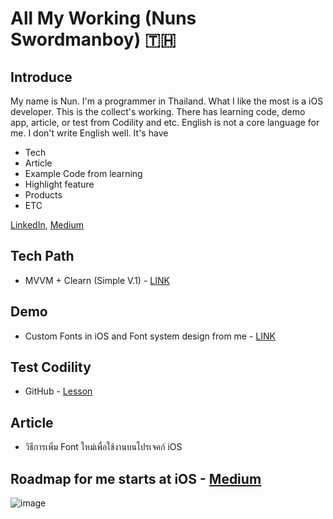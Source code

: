 

# All My Working (Nuns Swordmanboy) 🇹🇭

## Introduce
My name is Nun. I'm a programmer in Thailand. What I like the most is a iOS developer. This is the collect's working.
There has learning code, demo app, article, or test from Codility and etc. English is not a core language for me. I don't 
write English well. 
It's have
* Tech
* Article
* Example Code from learning
* Highlight feature
* Products
* ETC

[LinkedIn](https://www.linkedin.com/in/apinun-wongintawang-75346a150/), 
[Medium](https://apinun-wong.medium.com/)

## Tech Path
  * MVVM + Clearn (Simple V.1) - [LINK](https://github.com/apinun-wong/MVVMByNun)

## Demo
  *  Custom Fonts in iOS and Font system design from me - [LINK](https://github.com/apinun-wong/RandomMeme/tree/main)

## Test Codility
  * GitHub - [Lesson](https://github.com/apinun-wong/codilitySMB)

## Article
  * วิธีการเพิ่ม Font ใหม่เพื่อใช้งานบนโปรเจคก์ iOS
## Roadmap for me starts at iOS - [Medium](https://apinun-wong.medium.com/%E0%B8%A7%E0%B8%B4%E0%B8%98%E0%B8%B5%E0%B8%81%E0%B8%B2%E0%B8%A3%E0%B9%80%E0%B8%9E%E0%B8%B4%E0%B9%88%E0%B8%A1-font-%E0%B9%83%E0%B8%AB%E0%B8%A1%E0%B9%88%E0%B9%80%E0%B8%9E%E0%B8%B7%E0%B9%88%E0%B8%AD%E0%B9%83%E0%B8%8A%E0%B9%89%E0%B8%87%E0%B8%B2%E0%B8%99%E0%B8%9A%E0%B8%99%E0%B9%82%E0%B8%9B%E0%B8%A3%E0%B9%80%E0%B8%88%E0%B8%84%E0%B8%81%E0%B9%8C-ios-a020e4f125d)
![image](https://github.com/apinun-wong/roadmapForMe/assets/49288081/30e44904-f83b-4da7-9e06-bc5471ed3b12)


